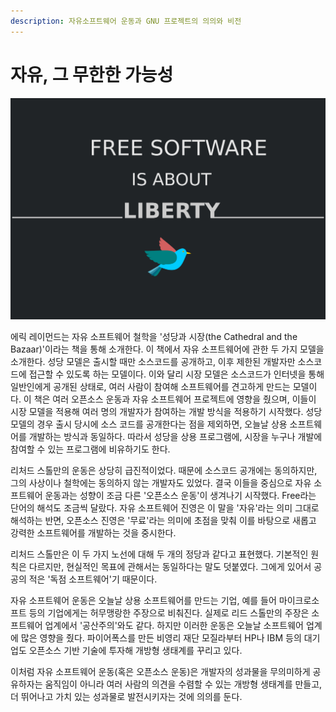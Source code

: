 ```yaml
---
description: 자유소프트웨어 운동과 GNU 프로젝트의 의의와 비전
---
```


# 자유, 그 무한한 가능성

![FREE SOFTWARE](../.gitbook/assets/free-sw.png)

에릭 레이먼드는 자유 소프트웨어 철학을 '성당과 시장\(the Cathedral and the Bazaar\)'이라는 책을 통해 소개한다. 이 책에서 자유 소프트웨어에 관한 두 가지 모델을 소개한다. 성당 모델은 출시할 때만 소스코드를 공개하고, 이후 제한된 개발자만 소스코드에 접근할 수 있도록 하는 모델이다. 이와 달리 시장 모델은 소스코드가 인터넷을 통해 일반인에게 공개된 상태로, 여러 사람이 참여해 소프트웨어를 견고하게 만드는 모델이다. 이 책은 여러 오픈소스 운동과 자유 소프트웨어 프로젝트에 영향을 줬으며, 이들이 시장 모델을 적용해 여러 명의 개발자가 참여하는 개발 방식을 적용하기 시작했다. 성당 모델의 경우 출시 당시에 소스 코드를 공개한다는 점을 제외하면, 오늘날 상용 소프트웨어를 개발하는 방식과 동일하다. 따라서 성당을 상용 프로그램에, 시장을 누구나 개발에 참여할 수 있는 프로그램에 비유하기도 한다.

리처드 스톨만의 운동은 상당히 급진적이었다. 때문에 소스코드 공개에는 동의하지만, 그의 사상이나 철학에는 동의하지 않는 개발자도 있었다. 결국 이들을 중심으로 자유 소프트웨어 운동과는 성향이 조금 다른 '오픈소스 운동'이 생겨나기 시작했다. Free라는 단어의 해석도 조금씩 달랐다. 자유 소프트웨어 진영은 이 말을 '자유'라는 의미 그대로 해석하는 반면, 오픈소스 진영은 '무료'라는 의미에 초점을 맞춰 이를 바탕으로 새롭고 강력한 소프트웨어를 개발하는 것을 중시한다.

리처드 스톨만은 이 두 가지 노선에 대해 두 개의 정당과 같다고 표현했다. 기본적인 원칙은 다르지만, 현실적인 목표에 관해서는 동일하다는 말도 덧붙였다. 그에게 있어서 공공의 적은 '독점 소프트웨어'기 때문이다.

자유 소프트웨어 운동은 오늘날 상용 소프트웨어를 만드는 기업, 예를 들어 마이크로소프트 등의 기업에게는 허무맹랑한 주장으로 비춰진다. 실제로 리드 스톨만의 주장은 소프트웨어 업계에서 '공산주의'와도 같다. 하지만 이러한 운동은 오늘날 소프트웨어 업계에 많은 영향을 줬다. 파이어폭스를 만든 비영리 재단 모질라부터 HP나 IBM 등의 대기업도 오픈소스 기반 기술에 투자해 개방형 생태계를 꾸리고 있다.

이처럼 자유 소프트웨어 운동\(혹은 오픈소스 운동\)은 개발자의 성과물을 무의미하게 공유하자는 움직임이 아니라 여러 사람의 의견을 수렴할 수 있는 개방형 생태계를 만들고, 더 뛰어나고 가치 있는 성과물로 발전시키자는 것에 의의를 둔다.

